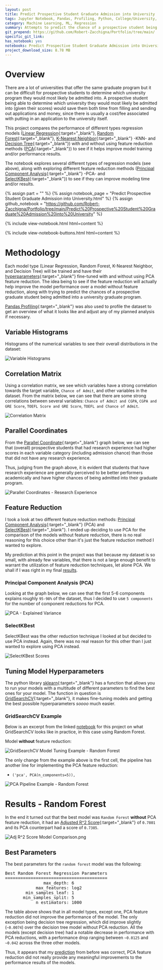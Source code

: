 ```yaml
---
layout: post
title: Predict Prospective Student Graduate Admission into University
tags: Jupyter Notebook, Pandas, Profiling, Python, College/University, Models, PCA, Hyperparameter
category: Machine Learning, ML, Regression
summary: Attempts to predict the chance of a prospective student being admitted into a university's graduate program.
git_prepend: https://github.com/Robert-Zacchigna/Portfolio/tree/main/
specific_git_link: 
has_notebook: yes
notebooks: Predict Prospective Student Graduate Admission into University.html
project_download_size: 8.78 MB
---
```


# Overview

There are a lot of universities that offer the same graduate program but it can be difficult for prospective students to 
determine which university program they would most likely be admitted into. A prospective student being able to determine 
which university they would most likely be admitted into (given their scores) would save them both time from filling and 
sending out applications and money, since there is usually a cost/fee associated with putting in an application to the 
university itself. 

This project compares the performance of different types regression models 
([Linear Regression](https://machinelearningmastery.com/linear-regression-for-machine-learning/){:target="_blank"}, 
[Random Forest](https://en.wikipedia.org/wiki/Random_forest){:target="_blank"}, 
[K-Nearest Neighbor](https://en.wikipedia.org/wiki/K-nearest_neighbors_algorithm){:target="_blank"} -KNN- and 
[Decision Tree](https://towardsdatascience.com/decision-trees-in-machine-learning-641b9c4e8052){:target="_blank"})
with and without using feature reduction methods ([PCA](https://towardsdatascience.com/a-one-stop-shop-for-principal-component-analysis-5582fb7e0a9c){:target="_blank"}) 
to see if it helps improve model training and/or performance results.

The notebook explores several different types of regression models (see above), along with exploring different feature reduction methods 
([Principal Component Analysis](https://towardsdatascience.com/a-one-stop-shop-for-principal-component-analysis-5582fb7e0a9c){:target="_blank"} 
-PCA- and [SelectKBest](https://www.datatechnotes.com/2021/02/seleckbest-feature-selection-example-in-python.html){:target="_blank"}) 
to see if they can improve modeling time and/or results.

{% assign part = "" %}
{% assign notebook_page = "Predict Prospective Student Graduate Admission into University.html" %}
{% assign github_notebook = "https://github.com/Robert-Zacchigna/Portfolio/tree/main/Predict%20Prospective%20Student%20Graduate%20Admission%20into%20University" %}

{% include view-notebook.html html=content %}

{% include view-notebook-buttons.html html=content %}


# Methodology

Each model type (Linear Regression, Random Forest, K-Nearest Neighbor, and Decision Tree) will be trained and have their
[hyperparameters](https://en.wikipedia.org/wiki/Hyperparameter_(machine_learning)){:target="_blank"} fine-tuned with and 
without using PCA feature reduction. The idea being to see if the feature reduction will actually help improve the model 
performance over a model without feature reduction, along with trying to predict the chances of a prospective graduate 
student being admitted into a university graduate program.

[Pandas Profiling](https://github.com/pandas-profiling/pandas-profiling){:target="_blank"} was also used to profile the 
dataset to get an overview of what it looks like and adjust any of my planned analysis if necessary.


## Variable Histograms

Histograms of the numerical variables to see their overall distributions in the dataset:

<img style="margin: 0;" src="/assets/images/Predict Prospective Student Graduate Admission into University/Variable Histograms.png" title="Variable Histograms">


## Correlation Matrix

Using a correlation matrix, we see which variables have a strong correlation towards the target variable, `Chance of Admit`, 
and other variables in the dataset. From the matrix below, we can see that there are some strong correlations between 
several variables: `Chance of Admit and CGPA`, `CGPA and GRE Score`, `TOEFL Score and GRE Score`, `TOEFL and Chance of Admit`.

<img style="margin: 0;" src="/assets/images/Predict Prospective Student Graduate Admission into University/Correlation Matrix.png" title="Correlation Matrix">


## Parallel Coordinates

From the [Parallel Coordinate](https://en.wikipedia.org/wiki/Parallel_coordinates "Common way of visualizing and analyzing high-dimensional datasets"){:target="_blank"} graph below, we can 
see that (overall) prospective students that had research experience had higher scores in each variable category (including 
admission chance) than those that did not have any research experience.

Thus, judging from the graph above, it is evident that students that have research experience are generally perceived to 
be better performers academically and have higher chances of being admitted into their graduate program.

<img style="margin: 0;" src="/assets/images/Predict Prospective Student Graduate Admission into University/Parallel Coordinates - Research Experience.png" title="Parallel Coordinates - Research Experience">


## Feature Reduction

I took a look at two different feature reduction methods: [Principal Component Analysis](https://towardsdatascience.com/a-one-stop-shop-for-principal-component-analysis-5582fb7e0a9c){:target="_blank"}
(PCA) and [SelectKBest](https://www.datatechnotes.com/2021/02/seleckbest-feature-selection-example-in-python.html){:target="_blank"}. 
I ended up deciding to use PCA for the comparison of the models without feature reduction, there is no real reasoning for 
this choice other than it's just the feature reduction method I wanted to explore.

My prediction at this point in the project was that because my dataset is so small, with already few variables, that there
is not a large enough benefit to warrant the utilization of feature reduction techniques, let alone PCA. We shall if I was
right in my final [results](#results).


### Principal Component Analysis (PCA)

Looking at the graph below, we can see that the first 5-6 components explains roughly `95-98%` of the dataset, thus I
decided to use `5 components` for the number of component reductions for PCA.

<img style="margin: 0;" src="/assets/images/Predict Prospective Student Graduate Admission into University/PCA - Explained Variance.png" title="PCA - Explained Variance">


### SelectKBest

SelectKBest was the other reduction technique I looked at but decided to use PCA instead. Again, there was no real reason
for this other than I just wanted to explore using PCA instead.

<img style="margin: 0;" src="/assets/images/Predict Prospective Student Graduate Admission into University/SelectKBest Scores.png" title="SelectKBest Scores">


## Tuning Model Hyperparameters

The python library [sklearn](https://scikit-learn.org/stable/index.html){:target="_blank"} has a function that allows you 
to run your models with a multitude of different parameters to find the best ones for your model. The function in question 
is [GridSearchCV](https://scikit-learn.org/stable/modules/generated/sklearn.model_selection.GridSearchCV.html){:target="_blank"},
it makes fine-tuning models and getting the best possible hyperparameters *soooo* much easier.


### GridSearchCV Example

Below is an excerpt from the linked [notebook](#view-jupyter-notebook) for this project on what GridSearchCV looks like 
in practice, in this case using Random Forest.

Model **without** feature reduction:

<img style="margin: 0;" src="/assets/images/Predict Prospective Student Graduate Admission into University/GridSearchCV Model Tuning Example - Random Forest.png" title="GridSearchCV Model Tuning Example - Random Forest">

The only change from the example above is the first cell, the pipeline has another line for implementing the PCA feature reduction:

* `('pca', PCA(n_components=5)),`

<img style="margin: 0;" src="/assets/images/Predict Prospective Student Graduate Admission into University/PCA Pipeline Example - Random Forest.png" title="PCA Pipeline Example - Random Forest">


# Results - Random Forest

In the end it turned out that the best model was `Random Forest` **without** PCA feature reduction, it had an 
[Adjusted R^2 Score](https://www.statisticshowto.com/probability-and-statistics/statistics-definitions/adjusted-r2/){:target="_blank"} 
of `0.7801` and its PCA counterpart had a score of `0.7385`.

<img style="margin: 0;" src="/assets/images/Predict Prospective Student Graduate Admission into University/Adj R^2 Score Model Comparison.png" title="Adj R^2 Score Model Comparison.png">


## Best Parameters

The best parameters for the `random forest` model was the following:

<div class="language-text highlighter-rouge" style="max-width: 424px !important;">
<pre class="highlight">
Best Random Forest Regression Parameters
========================================
               max_depth: 6
            max_features: log2
        min_samples_leaf: 1
       min_samples_split: 5
            n_estimators: 1000
</pre>
</div>

The table above shows that in all model types, except one, PCA feature reduction did not improve the performance of the 
model. The only exception being decision tree regression, which did improve slightly (`~0.0074`) over the decision 
tree model without PCA reduction. All the models (except decision tree) had a notable decrease in performance with PCA 
reductions, with a performance drop ranging between `~0.0125` and `~0.042` across the three other models.

Thus, it appears that my [prediction](#feature-reduction) from before was correct, PCA feature reduction did not really provide any meaningful 
improvements to the performance results of the models.

